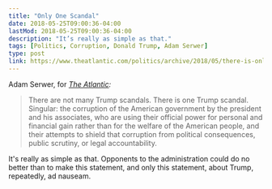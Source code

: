 ```yaml
---
title: "Only One Scandal"
date: 2018-05-25T09:00:36-04:00
lastMod: 2018-05-25T09:00:36-04:00
description: "It’s really as simple as that."
tags: [Politics, Corruption, Donald Trump, Adam Serwer]
type: post
link: https://www.theatlantic.com/politics/archive/2018/05/there-is-only-one-trump-scandal/560825/
---
```


Adam Serwer, for *[The Atlantic]:*

> There are not many Trump scandals. There is one Trump scandal. Singular: the
> corruption of the American government by the president and his associates, who
> are using their official power for personal and financial gain rather than for
> the welfare of the American people, and their attempts to shield that
> corruption from political consequences, public scrutiny, or legal
> accountability.

It's really as simple as that. Opponents to the administration could do no
better than to make this statement, and only this statement, about Trump,
repeatedly, ad nauseam.

  [The Atlantic]:
    https://www.theatlantic.com/politics/archive/2018/05/there-is-only-one-trump-scandal/560825/
    "The Atlantic: “There Is Only One Trump Scandal”"